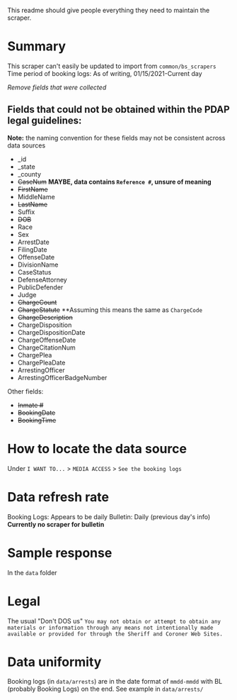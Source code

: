 This readme should give people everything they need to maintain the scraper.

# Summary

This scraper can't easily be updated to import from `common/bs_scrapers`
Time period of booking logs: As of writing, 01/15/2021-Current day

_Remove fields that were collected_
## Fields that could not be obtained within the PDAP legal guidelines:
**Note:** the naming convention for these fields may not be consistent across data sources
* _id
* _state
* _county
* ~~CaseNum~~ **MAYBE, data contains `Reference #`, unsure of meaning**
* ~~FirstName~~
* MiddleName
* ~~LastName~~
* Suffix
* ~~DOB~~
* Race
* Sex
* ArrestDate
* FilingDate
* OffenseDate
* DivisionName
* CaseStatus
* DefenseAttorney
* PublicDefender
* Judge
* ~~ChargeCount~~
* ~~ChargeStatute~~   **Assuming this means the same as `ChargeCode`
* ~~ChargeDescription~~
* ChargeDisposition
* ChargeDispositionDate
* ChargeOffenseDate
* ChargeCitationNum
* ChargePlea
* ChargePleaDate
* ArrestingOfficer
* ArrestingOfficerBadgeNumber


Other fields:
* ~~Inmate #~~
* ~~BookingDate~~
* ~~BookingTime~~

# How to locate the data source
Under `I WANT TO...` > `MEDIA ACCESS` > `See the booking logs`

# Data refresh rate
Booking Logs: Appears to be daily
Bulletin: Daily (previous day's info) **Currently no scraper for bulletin**

# Sample response
In the `data` folder

# Legal
The usual "Don't DOS us"
`You may not obtain or attempt to obtain any materials or information through any means not intentionally made available or provided for through the Sheriff and Coroner Web Sites.`


# Data uniformity
Booking logs (in `data/arrests`) are in the date format of `mmdd-mmdd` with BL (probably Booking Logs) on the end. See example in `data/arrests/`
